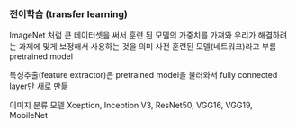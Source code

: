 
### 전이학습 (transfer learning)

ImageNet 처럼 큰 데이터셋을 써서 훈련 된 모델의 가중치를 가져와 우리가 해결하려는 과제에 맞게 보정해서 사용하는 것을 의미
사전 훈련된 모델(네트워크)라고 부름 pretrained model

특성추출(feature extractor)은 pretrained model을 불러와서 fully connected layer만 새로 만듦

이미지 분류 모델
Xception, Inception V3, ResNet50, VGG16, VGG19, MobileNet

